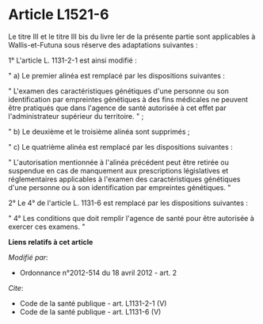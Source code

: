 # Article L1521-6

Le titre III et le titre III bis du livre Ier de la présente partie sont applicables à Wallis-et-Futuna sous réserve des
adaptations suivantes : 

1° L'article L. 1131-2-1 est ainsi modifié : 

" a) Le premier alinéa est remplacé par les dispositions suivantes : 

" L'examen des caractéristiques génétiques d'une personne ou son identification par empreintes génétiques à des fins
médicales ne peuvent être pratiqués que dans l'agence de santé autorisée à cet effet par l'administrateur supérieur du
territoire. " ; 

" b) Le deuxième et le troisième alinéa sont supprimés ; 

" c) Le quatrième alinéa est remplacé par les dispositions suivantes : 

" L'autorisation mentionnée à l'alinéa précédent peut être retirée ou suspendue en cas de manquement aux prescriptions
législatives et réglementaires applicables à l'examen des caractéristiques génétiques d'une personne ou à son identification
par empreintes génétiques. " 

2° Le 4° de l'article L. 1131-6 est remplacé par les dispositions suivantes : 

" 4° Les conditions que doit remplir l'agence de santé pour être autorisée à exercer ces examens. "

**Liens relatifs à cet article**

_Modifié par_:

  - Ordonnance n°2012-514 du 18 avril 2012 - art. 2

_Cite_:

  - Code de la santé publique - art. L1131-2-1 (V)
  - Code de la santé publique - art. L1131-6 (V)
